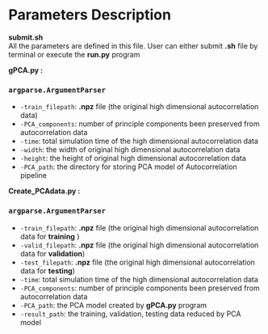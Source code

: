 # Parameters Description
**submit.sh** <br> 
All the parameters are defined in this file.
User can either submit **.sh**  file by terminal or execute the **run.py** program
<br>

**gPCA.py :** 
### `argparse.ArgumentParser`
- `-train_filepath`: **.npz** file (the original high dimensional autocorrelation data)
- `-PCA_components`: number of principle components been preserved from autocorrelation data
- `-time`: total simulation time of the high dimensional autocorrelation data
- `-width`: the width of original high dimensional autocorrelation data
- `-height`: the height of original high dimensional autocorrelation data
- `-PCA_path`: the directory for storing PCA model of Autocorrelation pipeline


**Create_PCAdata.py :** 
### `argparse.ArgumentParser`
- `-train_filepath`: **.npz** file (the original high dimensional autocorrelation data for **training** )
- `-valid_filepath`: **.npz** file (the original high dimensional autocorrelation data for **validation**)
- `-test_filepath`: **.npz** file (the original high dimensional autocorrelation data for **testing**)
- `-time`: total simulation time of the high dimensional autocorrelation data
- `-PCA_components`: number of principle components been preserved from autocorrelation data
- `-PCA_path`: the PCA model created by **gPCA.py** program 
- `-result_path`: the training, validation, testing data reduced by PCA model
